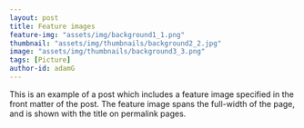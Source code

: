 ```yaml
---
layout: post
title: Feature images
feature-img: "assets/img/background1_1.png"
thumbnail: "assets/img/thumbnails/background2_2.jpg"
image: "assets/img/thumbnails/background3_3.png"
tags: [Picture]
author-id: adamG
---
```


This is an example of a post which includes a feature image specified in the front matter of the post. The feature image spans the full-width of the page, and is shown with the title on permalink pages.
